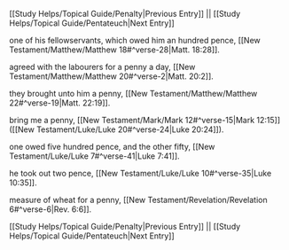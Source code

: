 [[Study Helps/Topical Guide/Penalty|Previous Entry]]  ||  [[Study Helps/Topical Guide/Pentateuch|Next Entry]]

 one of his fellowservants, which owed him an hundred pence, [[New Testament/Matthew/Matthew 18#^verse-28|Matt. 18:28]].

 agreed with the labourers for a penny a day, [[New Testament/Matthew/Matthew 20#^verse-2|Matt. 20:2]].

 they brought unto him a penny, [[New Testament/Matthew/Matthew 22#^verse-19|Matt. 22:19]].

 bring me a penny, [[New Testament/Mark/Mark 12#^verse-15|Mark 12:15]] ([[New Testament/Luke/Luke 20#^verse-24|Luke 20:24]]).

 one owed five hundred pence, and the other fifty, [[New Testament/Luke/Luke 7#^verse-41|Luke 7:41]].

 he took out two pence, [[New Testament/Luke/Luke 10#^verse-35|Luke 10:35]].

 measure of wheat for a penny, [[New Testament/Revelation/Revelation 6#^verse-6|Rev. 6:6]].

[[Study Helps/Topical Guide/Penalty|Previous Entry]]  ||  [[Study Helps/Topical Guide/Pentateuch|Next Entry]]